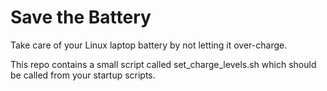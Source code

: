 # Save the Battery
Take care of your Linux laptop battery by not letting it over-charge.   

This repo contains a small script called set_charge_levels.sh which should be called from your startup scripts. 
